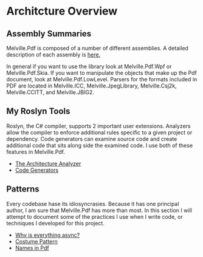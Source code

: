 ﻿# Architcture Overview

## Assembly Summaries

Melville.Pdf is composed of a number of different assemblies.  A detailed description of each assembly
is [here.](AssemblySummaries.md)

In general if you want to use the library look at Melville.Pdf.Wpf or Melville.Pdf.Skia.  If you want
to manipulate the objects that make up the Pdf document, look at Melville.Pdf.LowLevel.  Parsers for the
formats included in PDF are located in Melville.ICC, Melville.JpegLibrary, Melville.Csj2k, Melville.CCITT,
and Melville.JBIG2.

## My Roslyn Tools
Roslyn, the C# compiler, supports 2 important user extensions.  Analyzers allow the compiler to enforce additional rules specific to a given project or dependency.  Code generators can examine source code and create additional code that sits along side the examined code.  I use both of these features in Melville.Pdf.
- [The Architecture Analyzer](Achitecture.md)
- [Code Generators](CodeGenerators.md)

## Patterns
Every codebase hase its idiosyncrasies.  Because it has one principal author, I am sure that Melville.Pdf
has more than most.  In this section I will attempt to document some of the practices I use when I write
code, or techniques I developed for this project.

- [Why is everything async?](Async.md)
- [Costume Pattern](Costumes.md)
- [Names in Pdf](Names.Pdf)